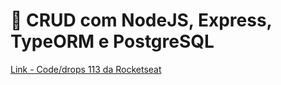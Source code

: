 
# :rocket: CRUD com NodeJS, Express, TypeORM e PostgreSQL

[Link - Code/drops 113 da Rocketseat](https://www.youtube.com/watch?v=9AO2hZJsHrs)
